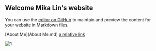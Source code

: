 ## Welcome Mika Lin's website

You can use the [editor on GitHub](https://github.com/lin-mika/mika-clc/edit/master/README.md) to maintain and preview the content for your website in Markdown files.

[About Me](About Me.md)
[a relative link](other_file.md)

![1](https://user-images.githubusercontent.com/61289486/82166315-f4d96800-986c-11ea-99b6-ea22859506ae.jpg)

